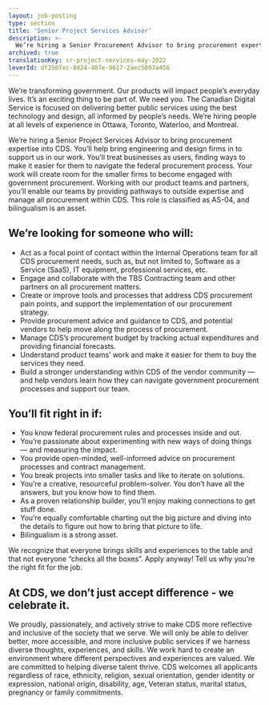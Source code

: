 ```yaml
---
layout: job-posting
type: section
title: 'Senior Project Services Advisor'
description: >-
  We’re hiring a Senior Procurement Advisor to bring procurement expertise into CDS. You’ll help bring engineering and design firms in to support us in our work. You’ll treat businesses as users, finding ways to make it easier for them to navigate the federal procurement process. Your work will create room for the smaller firms to become engaged with government procurement. Working with our product teams and partners, you’ll enable our teams by providing pathways to outside expertise and manage all procurement within CDS. This role is classified as AS-04, and bilingualism is an asset.
archived: true
translationKey: sr-project-services-may-2022
leverId: df2507ec-8d24-487e-9617-2aec5097a456
---
```


We’re transforming government. Our products will impact people’s everyday lives. It’s an exciting thing to be part of. We need you. The Canadian Digital Service is focused on delivering better public services using the best technology and design, all informed by people’s needs. We’re hiring people at all levels of experience in Ottawa, Toronto, Waterloo, and Montreal.

We’re hiring a Senior Project Services Advisor to bring procurement expertise into CDS. You’ll help bring engineering and design firms in to support us in our work. You’ll treat businesses as users, finding ways to make it easier for them to navigate the federal procurement process. Your work will create room for the smaller firms to become engaged with government procurement. Working with our product teams and partners, you’ll enable our teams by providing pathways to outside expertise and manage all procurement within CDS. This role is classified as AS-04, and bilingualism is an asset.  

## We’re looking for someone who will:

- Act as a focal point of contact within the Internal Operations team for all CDS procurement needs, such as, but not limited to, Software as a Service (SaaS), IT equipment, professional services, etc.
- Engage and collaborate with the TBS Contracting team and other partners on all procurement matters.
- Create or improve tools and processes that address CDS procurement pain points, and support the implementation of our procurement strategy.
- Provide procurement advice and guidance to CDS, and potential vendors to help move along the process of procurement. 
- Manage CDS’s procurement budget by tracking actual expenditures and providing financial forecasts.  
- Understand product teams’ work and make it easier for them to buy the services they need.
- Build a stronger understanding within CDS of the vendor community — and help vendors learn how they can navigate government procurement processes and support our team.


## You’ll fit right in if:
- You know federal procurement rules and processes inside and out.
- You’re passionate about experimenting with new ways of doing things — and measuring the impact.
- You provide open-minded, well-informed advice on procurement processes and contract management.
- You break projects into smaller tasks and like to iterate on solutions.
- You’re a creative, resourceful problem-solver. You don’t have all the answers, but you know how to find them.
- As a proven relationship builder, you’ll enjoy making connections to get stuff done.
- You’re equally comfortable charting out the big picture and diving into the details to figure out how to bring that picture to life.
- Bilingualism is a strong asset.

We recognize that everyone brings skills and experiences to the table and that not everyone “checks all the boxes”. Apply anyway! Tell us why you’re the right fit for the job.

## At CDS, we don’t just accept difference - we celebrate it.
We proudly, passionately, and actively strive to make CDS more reflective and inclusive of the society that we serve. We will only be able to deliver better, more accessible, and more inclusive public services if we harness diverse thoughts, experiences, and skills. We work hard to create an environment where different perspectives and experiences are valued. We are committed to helping diverse talent thrive. CDS welcomes all applicants regardless of race, ethnicity, religion, sexual orientation, gender identity or expression, national origin, disability, age, Veteran status, marital status, pregnancy or family commitments.

